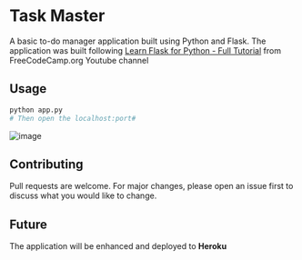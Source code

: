 # Task Master

A basic to-do manager application built using Python and Flask. The application was built following [Learn Flask for Python - Full Tutorial](https://www.youtube.com/watch?v=Z1RJmh_OqeA) from FreeCodeCamp.org Youtube channel

## Usage
```python
python app.py
# Then open the localhost:port#
```

![image](https://user-images.githubusercontent.com/76499689/148702104-7c024a79-4836-4c8e-9f6e-7901abebfcce.png)


## Contributing
Pull requests are welcome. For major changes, please open an issue first to discuss what you would like to change.

## Future
The application will be enhanced and deployed to **Heroku**
